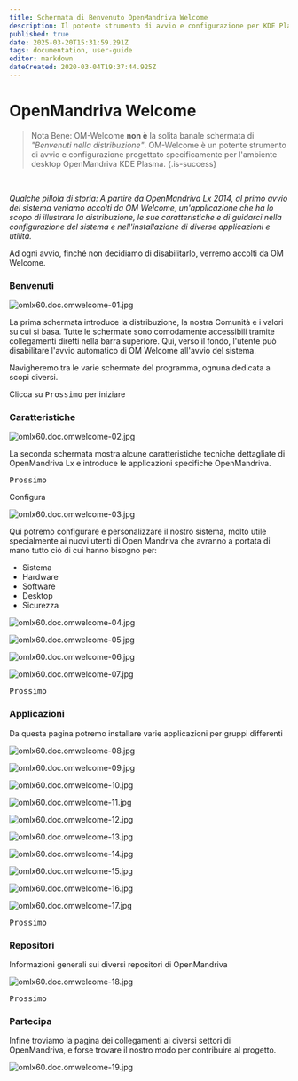 ```yaml
---
title: Schermata di Benvenuto OpenMandriva Welcome
description: Il potente strumento di avvio e configurazione per KDE Plasma
published: true
date: 2025-03-20T15:31:59.291Z
tags: documentation, user-guide
editor: markdown
dateCreated: 2020-03-04T19:37:44.925Z
---
```


# OpenMandriva Welcome

> Nota Bene: OM-Welcome **non è** la solita banale schermata di *"Benvenuti nella distribuzione"*.
> OM-Welcome è un potente strumento di avvio e configurazione progettato specificamente per l'ambiente desktop OpenMandriva KDE Plasma.
{.is-success}

<br>

*Qualche pillola di storia:
A partire da OpenMandriva Lx 2014, al primo avvio del sistema veniamo accolti da OM Welcome, un'applicazione che ha lo scopo di illustrare la distribuzione, le sue caratteristiche e di guidarci nella configurazione del sistema e nell'installazione di diverse applicazioni e utilità.*
<br>

Ad ogni avvio, finché non decidiamo di disabilitarlo, verremo accolti da OM Welcome.
<br>

### Benvenuti

![omlx60.doc.omwelcome-01.jpg](/images/omlx60.doc.omwelcome-01.jpg)

La prima schermata introduce la distribuzione, la nostra Comunità e i valori su cui si basa.
Tutte le schermate sono comodamente accessibili tramite collegamenti diretti nella barra superiore.
Qui, verso il fondo, l'utente può disabilitare l'avvio automatico di OM Welcome all'avvio del sistema.

Navigheremo tra le varie schermate del programma, ognuna dedicata a scopi diversi.

Clicca su <kbd>Prossimo</kbd> per iniziare
<br>

### Caratteristiche

![omlx60.doc.omwelcome-02.jpg](/images/omlx60.doc.omwelcome-02.jpg)

La seconda schermata mostra alcune caratteristiche tecniche dettagliate di OpenMandriva Lx e introduce le applicazioni specifiche OpenMandriva.

 <kbd>Prossimo</kbd>
 <br>

Configura

![omlx60.doc.omwelcome-03.jpg](/images/omlx60.doc.omwelcome-03.jpg)

Qui potremo configurare e personalizzare il nostro sistema, molto utile specialmente ai nuovi utenti di Open Mandriva che avranno a portata di mano tutto ciò di cui hanno bisogno per:

- Sistema
- Hardware
- Software
- Desktop
- Sicurezza

![omlx60.doc.omwelcome-04.jpg](/images/omlx60.doc.omwelcome-04.jpg)

![omlx60.doc.omwelcome-05.jpg](/images/omlx60.doc.omwelcome-05.jpg)

![omlx60.doc.omwelcome-06.jpg](/images/omlx60.doc.omwelcome-06.jpg)

![omlx60.doc.omwelcome-07.jpg](/images/omlx60.doc.omwelcome-07.jpg)

 <kbd>Prossimo</kbd>
 <br>

 ### Applicazioni

Da questa pagina potremo installare varie applicazioni per gruppi differenti

![omlx60.doc.omwelcome-08.jpg](/images/omlx60.doc.omwelcome-08.jpg)

![omlx60.doc.omwelcome-09.jpg](/images/omlx60.doc.omwelcome-09.jpg)

![omlx60.doc.omwelcome-10.jpg](/images/omlx60.doc.omwelcome-10.jpg)

![omlx60.doc.omwelcome-11.jpg](/images/omlx60.doc.omwelcome-11.jpg)

![omlx60.doc.omwelcome-12.jpg](/images/omlx60.doc.omwelcome-12.jpg)

![omlx60.doc.omwelcome-13.jpg](/images/omlx60.doc.omwelcome-13.jpg)

![omlx60.doc.omwelcome-14.jpg](/images/omlx60.doc.omwelcome-14.jpg)

![omlx60.doc.omwelcome-15.jpg](/images/omlx60.doc.omwelcome-15.jpg)

![omlx60.doc.omwelcome-16.jpg](/images/omlx60.doc.omwelcome-16.jpg)

![omlx60.doc.omwelcome-17.jpg](/images/omlx60.doc.omwelcome-17.jpg)

 <kbd>Prossimo</kbd>
 <br>

### Repositori

Informazioni generali sui diversi repositori di OpenMandriva

![omlx60.doc.omwelcome-18.jpg](/images/omlx60.doc.omwelcome-18.jpg)

 <kbd>Prossimo</kbd>
 <br>

### Partecipa

Infine troviamo la pagina dei collegamenti ai diversi settori di OpenMandriva, e forse trovare il nostro modo per contribuire al progetto.

![omlx60.doc.omwelcome-19.jpg](/images/omlx60.doc.omwelcome-19.jpg)



